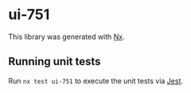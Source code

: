 # ui-751

This library was generated with [Nx](https://nx.dev).

## Running unit tests

Run `nx test ui-751` to execute the unit tests via [Jest](https://jestjs.io).
